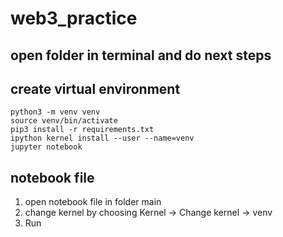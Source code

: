 # web3_practice

## open folder in terminal and do next steps
## create virtual environment
```
python3 -m venv venv
source venv/bin/activate
pip3 install -r requirements.txt
ipython kernel install --user --name=venv
jupyter notebook 
```
## notebook file

1. open notebook file in folder main
2. change kernel by choosing Kernel -> Change kernel -> venv
3. Run